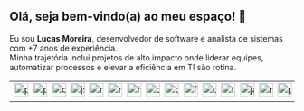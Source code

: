 <h2>Olá, seja bem-vindo(a) ao meu espaço! 👋</h2>

<p>
  Eu sou <strong>Lucas Moreira</strong>, desenvolvedor de software e analista de sistemas com +7 anos de experiência.<br>
  Minha trajetória inclui projetos de alto impacto onde liderar equipes, automatizar processos e elevar a eficiência em TI são rotina.
</p>

<!-- TABELA SEM BORDAS PARA ÍCONES (ESQ) + GIF (DIR) -->
<table width="100%" border="0" style="border:none; border-collapse:collapse;" cellpadding="0" cellspacing="0">
  <tr style="border:none;">
    <!-- COLUNA ESQUERDA: ÍCONES -->
    <td align="left" valign="top" style="border:none; white-space:nowrap;">
      <img src="https://cdn.jsdelivr.net/gh/devicons/devicon/icons/php/php-original.svg" alt="php" height="25" style="margin-right:4px;" />
      <img src="https://cdn.jsdelivr.net/gh/devicons/devicon/icons/python/python-original.svg" alt="python" height="25" style="margin-right:4px;" />
      <img src="https://cdn.jsdelivr.net/gh/devicons/devicon/icons/csharp/csharp-original.svg" alt="csharp" height="25" style="margin-right:4px;" />
      <img src="https://cdn.jsdelivr.net/gh/devicons/devicon/icons/javascript/javascript-original.svg" alt="js" height="25" style="margin-right:4px;" />
      <img src="https://cdn.jsdelivr.net/gh/devicons/devicon/icons/react/react-original.svg" alt="react" height="25" style="margin-right:4px;" />
      <img src="https://cdn.jsdelivr.net/gh/devicons/devicon/icons/nodejs/nodejs-original.svg" alt="nodejs" height="25" style="margin-right:4px;" />
      <img src="https://cdn.jsdelivr.net/gh/devicons/devicon/icons/html5/html5-original.svg" alt="html5" height="25" style="margin-right:4px;" />
      <img src="https://cdn.jsdelivr.net/gh/devicons/devicon/icons/css3/css3-original.svg" alt="css3" height="25" style="margin-right:4px;" />
      <img src="https://cdn.jsdelivr.net/gh/devicons/devicon/icons/bootstrap/bootstrap-original.svg" alt="bootstrap" height="25" style="margin-right:4px;" />
      <img src="https://cdn.jsdelivr.net/gh/devicons/devicon/icons/flask/flask-original.svg" alt="flask" height="25" style="margin-right:4px;" />
      <img src="https://cdn.jsdelivr.net/gh/devicons/devicon/icons/dotnetcore/dotnetcore-original.svg" alt="dotnetcore" height="25" style="margin-right:4px;" />
      <img src="https://cdn.jsdelivr.net/gh/devicons/devicon/icons/typescript/typescript-original.svg" alt="typescript" height="25" style="margin-right:4px;" />
      <img src="https://cdn.jsdelivr.net/gh/devicons/devicon/icons/java/java-original.svg" alt="java" height="25" style="margin-right:4px;" />
      <img src="https://cdn.jsdelivr.net/gh/devicons/devicon/icons/mysql/mysql-original.svg" alt="mysql" height="25" style="margin-right:4px;" />
      <img src="https://cdn.jsdelivr.net/gh/devicons/devicon/icons/postgresql/postgresql-original.svg" alt="postgresql" height="25" style="margin-right:4px;" />
      <img src="
